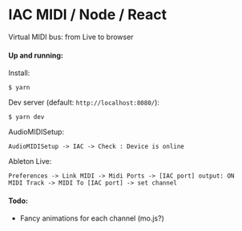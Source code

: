 # IAC MIDI / Node / React

Virtual MIDI bus: from Live to browser

#### Up and running:
Install:
```
$ yarn
```

Dev server (default: `http://localhost:8080/`):
```
$ yarn dev
```
 
AudioMIDISetup: 
```
AudioMIDISetup -> IAC -> Check : Device is online
```
Ableton Live:
```
Preferences -> Link MIDI -> Midi Ports -> [IAC port] output: ON
MIDI Track -> MIDI To [IAC port] -> set channel
```


#### Todo:

* Fancy animations for each channel (mo.js?)